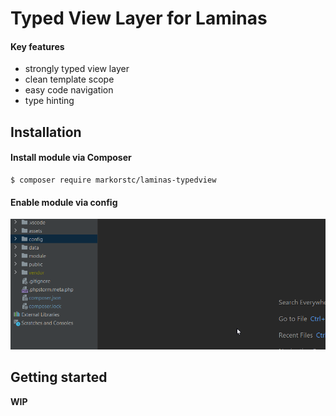 # Typed View Layer for Laminas
#### Key features

- strongly typed view layer
- clean template scope
- easy code navigation
- type hinting

## Installation
#### Install module via Composer
```
$ composer require markorstc/laminas-typedview
```
#### Enable module via config
![Register module in laminas modules.config.php](https://github.com/markorstc/laminas-typedview/raw/main/help/1-enable-module.webp)

## Getting started

**WIP**

